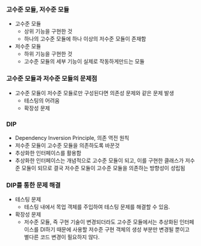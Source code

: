 ### 고수준 모듈, 저수준 모듈
- 고수준 모듈
  - 상위 기능을 구현한 것
  - 하나의 고수준 모듈에 하나 이상의 저수준 모듈이 존재함
- 저수준 모듈
  - 하위 기능을 구현한 것
  - 고수준 모듈의 세부 기능이 실제로 작동하게만드는 모듈

### 고수준 모듈과 저수준 모듈의 문제점
- 고수준 모듈이 저수준 모듈로만 구성된다면 의존성 문제와 같은 문제 발생
  - 테스팅의 어려움
  - 확장성 문제

### DIP
- Dependency Inversion Principle, 의존 역전 원칙
- 저수준 모듈이 고수준 모듈을 의존하도록 바꾼것
- 추상화한 인터페이스를 활용함
- 추상화한 인터페이스는 개념적으로 고수준 모듈이 되고, 이를 구현한 클래스가 저수준 모듈이 되므로 결국 저수준 모듈이 고수준 모듈을 의존하는 방향성이 성립됨

### DIP를 통한 문제 해결
- 테스팅 문제
  - 테스팅 내에서 목업 객체를 주입하여 테스팅 문제를 해결할 수 있음.
- 확장성 문제
  - 저수준 모듈, 즉 구현 기술이 변경되더라도 고수준 모듈에서는 추상화된 인터페이스를 DI하기 때문에 사용할 저수준 구현 객체의 생성 부분만 변경될 뿐이고 별다른 코드 변경이 필요하지 않다.